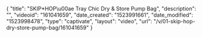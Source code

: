 {
    "title": "SKIP*HOP\u00ae Tray Chic Dry & Store Pump Bag",
    "description": "",
    "videoid": "161041659",
    "date_created": "1523991661",
    "date_modified": "1523998478",
    "type": "captivate",
    "layout": "video",
    "url": "\/v\/01-skip-hop-dry-store-pump-bag\/161041659"
}